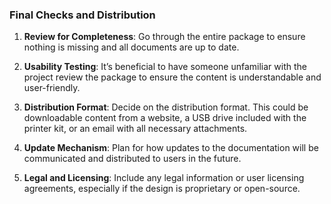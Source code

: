 ### Final Checks and Distribution
1. **Review for Completeness**: Go through the entire package to ensure nothing is missing and all documents are up to date.

2. **Usability Testing**: It’s beneficial to have someone unfamiliar with the project review the package to ensure the content is understandable and user-friendly.

3. **Distribution Format**: Decide on the distribution format. This could be downloadable content from a website, a USB drive included with the printer kit, or an email with all necessary attachments.

4. **Update Mechanism**: Plan for how updates to the documentation will be communicated and distributed to users in the future.

5. **Legal and Licensing**: Include any legal information or user licensing agreements, especially if the design is proprietary or open-source.
